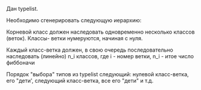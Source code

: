 Дан typelist.

Необходимо сгенерировать следующую иерархию:

Корневой класс должен наследовать одновременно несколько классов (веток). Классы- ветки нумеруются, начиная с нуля. 

Каждый класс-ветка должен, в свою очередь последовательно наследовать (линейно) n_i классов, где i - номер ветки, n_i - итое число фиббоначи 

Порядок "выбора" типов из typelist следующий: нулевой класс-ветка, его "дети', следующий класс-ветка, все его "дети" и т.д.
